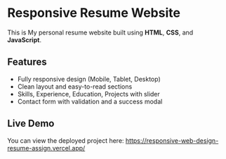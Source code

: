# Responsive Resume Website 

This is My personal resume website built using **HTML**, **CSS**, and **JavaScript**.

##  Features

- Fully responsive design (Mobile, Tablet, Desktop)
- Clean layout and easy-to-read sections
- Skills, Experience, Education, Projects with slider
- Contact form with validation and a success modal

## Live Demo

You can view the deployed project here: https://responsive-web-design-resume-assign.vercel.app/


